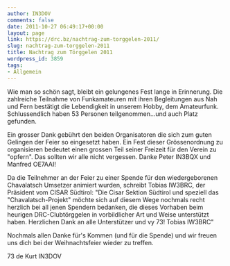 ```yaml
---
author: IN3DOV
comments: false
date: 2011-10-27 06:49:17+00:00
layout: page
link: https://drc.bz/nachtrag-zum-torggelen-2011/
slug: nachtrag-zum-torggelen-2011
title: Nachtrag zum Törggelen 2011
wordpress_id: 3859
tags:
- Allgemein
---
```


Wie man so schön sagt, bleibt ein gelungenes Fest lange in Erinnerung. Die zahlreiche Teilnahme von Funkamateuren mit ihren Begleitungen aus Nah und Fern bestätigt die Lebendigkeit in unserem Hobby, dem Amateurfunk. Schlussendlich haben 53 Personen teilgenommen...und auch Platz gefunden.

Ein grosser Dank gebührt den beiden Organisatoren die sich zum guten Gelingen der Feier so eingesetzt haben. Ein Fest dieser Grössenordnung zu organisieren bedeutet einen grossen Teil seiner Freizeit für den Verein zu "opfern". Das sollten wir alle nicht vergessen. Danke Peter IN3BQX und Manfred OE7AAI!

Da die Teilnehmer an der Feier zu einer Spende für den wiedergeborenen Chavalatsch Umsetzer animiert wurden, schreibt Tobias IW3BRC, der Präsident vom CISAR Südtirol: "Die Cisar Sektion Südtirol und speziell das "Chavalatsch-Projekt" möchte sich auf diesem Wege nochmals recht herzlich bei all jenen Spendern bedanken, die dieses Vorhaben beim heurigen DRC-Clubtörggelen in vorbildlicher Art und Weise unterstützt haben. Herzlichen Dank an alle Unterstützer und vy 73! Tobias IW3BRC"

Nochmals allen Danke für's Kommen (und für die Spende) und wir freuen uns dich bei der Weihnachtsfeier wieder zu treffen.

73 de Kurt IN3DOV

